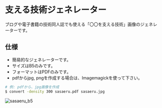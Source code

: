 # 支える技術ジェネレーター

ブログや電子書籍の技術同人誌でも使える「〇〇を支える技術」画像のジェネレーターです。

## 仕様
* 簡易的なジェネレーターです。
* サイズはB5のみです。
* フォーマットはPDFのみです。
* pdfからjpg, pngを作成する場合は、Imagemagickを使って下さい。

```bash
# 例: pdfから、jpg画像を作成
$ convert -density 300 sasaeru.pdf sasaeru.jpg
```

![sasaeru_b5](https://user-images.githubusercontent.com/39484102/58100145-06674000-7c18-11e9-9a67-d17484203d81.png)
